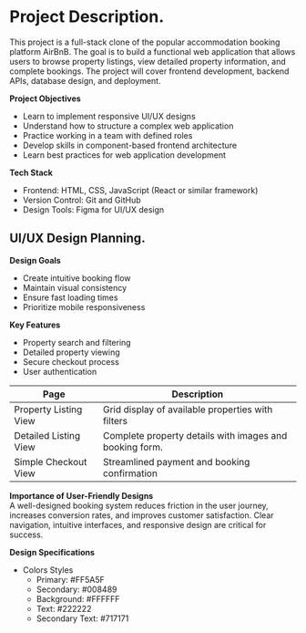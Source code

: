 # Project Description.  
This project is a full-stack clone of the popular accommodation booking platform AirBnB. The goal is to build a functional web application that allows users to browse property listings, view detailed property information, and complete bookings. The project will cover frontend development, backend APIs, database design, and deployment.  

**Project Objectives**  
* Learn to implement responsive UI/UX designs  
* Understand how to structure a complex web application  
* Practice working in a team with defined roles  
* Develop skills in component-based frontend architecture  
* Learn best practices for web application development

**Tech Stack**  
* Frontend: HTML, CSS, JavaScript (React or similar framework)
* Version Control: Git and GitHub
* Design Tools: Figma for UI/UX design


## UI/UX Design Planning.  
**Design Goals**
* Create intuitive booking flow
* Maintain visual consistency
* Ensure fast loading times
* Prioritize mobile responsiveness

**Key Features**  
* Property search and filtering
* Detailed property viewing
* Secure checkout process
* User authentication


| Page | Description |
| --- | --- |
Property Listing View | Grid display of available properties with filters  
Detailed Listing View | Complete property details with images and booking form.  
Simple Checkout View | Streamlined payment and booking confirmation  

**Importance of User-Friendly Designs**  
A well-designed booking system reduces friction in the user journey, increases conversion rates, and improves customer satisfaction. Clear navigation, intuitive interfaces, and responsive design are critical for success.

**Design Specifications**  
* Colors Styles
  * Primary: #FF5A5F
  * Secondary: #008489
  * Background: #FFFFFF
  * Text: #222222
  * Secondary Text: #717171
